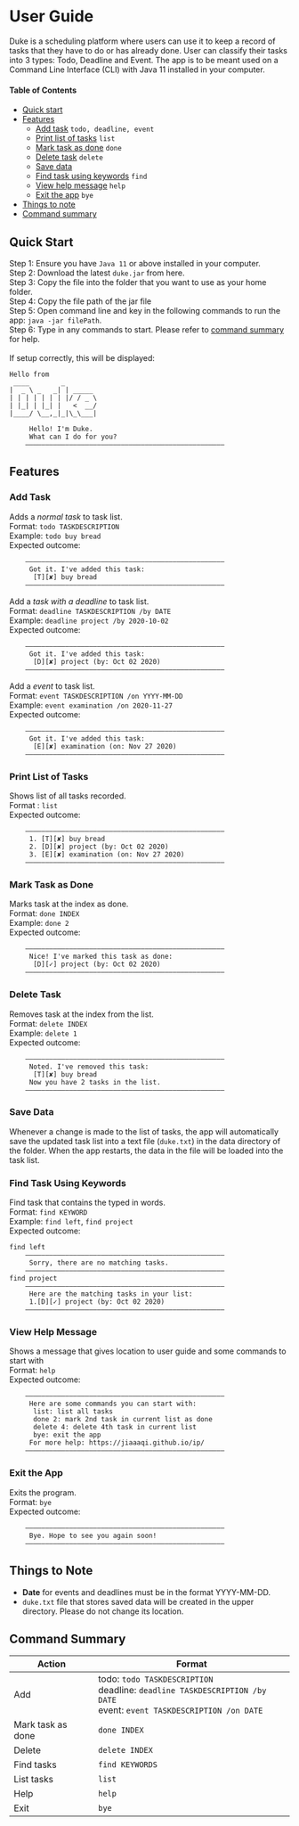 # User Guide

Duke is a scheduling platform where users can use it to keep a record of tasks that they have to do 
or has already done. User can classify their tasks into 3 types: Todo, Deadline and Event. 
The app is to be meant used on a Command Line Interface (CLI) with Java 11 installed in your computer.

#### Table of Contents
* [Quick start](#quick-start) 
* [Features](#features) 
    * [Add task](#add-task) `todo, deadline, event`
    * [Print list of tasks](#print-list-of-tasks) `list`
    * [Mark task as done](#mark-task-as-done) `done` 
    * [Delete task](#delete-task) `delete` 
    * [Save data](#save-data) 
    * [Find task using keywords](#find-task-using-keywords) `find` 
    * [View help message](#view-help-message) `help`
    * [Exit the app](#exit-the-app) `bye`
* [Things to note](#things-to-note)
* [Command summary](#command-summary)

## Quick Start

Step 1: Ensure you have `Java 11` or above installed in your computer. 
<br>Step 2: Download the latest `duke.jar` from here.
<br>Step 3: Copy the file into the folder that you want to use as your home folder. 
<br>Step 4: Copy the file path of the jar file
<br>Step 5: Open command line and key in the following commands to run the app: `java -jar filePath`.
<br>Step 6: Type in any commands to start. Please refer to [command summary](#command-summary) for help.
<br><br>If setup correctly, this will be displayed: 
```
Hello from
 ____        _        
|  _ \ _   _| | _____ 
| | | | | | | |/ / _ \
| |_| | |_| |   <  __/
|____/ \__,_|_|\_\___|

     Hello! I'm Duke.
     What can I do for you?
    ——————————————————————————————————————————————————
```

## Features 

### Add Task
Adds a _normal task_ to task list. 
<br>Format: `todo TASKDESCRIPTION`
<br>Example: `todo buy bread`
<br>Expected outcome: 
```
    ——————————————————————————————————————————————————
     Got it. I've added this task:
      [T][✘] buy bread
    ——————————————————————————————————————————————————
```

Add a _task with a deadline_ to task list.
<br>Format: `deadline TASKDESCRIPTION /by DATE`
<br>Example: `deadline project /by 2020-10-02`
<br>Expected outcome: 
```
    ——————————————————————————————————————————————————
     Got it. I've added this task:
      [D][✘] project (by: Oct 02 2020)
    ——————————————————————————————————————————————————
```

Add a _event_ to task list. 
<br>Format: `event TASKDESCRIPTION /on YYYY-MM-DD`
<br>Example: `event examination /on 2020-11-27`
<br>Expected outcome: 
```
    ——————————————————————————————————————————————————
     Got it. I've added this task:
      [E][✘] examination (on: Nov 27 2020)
    ——————————————————————————————————————————————————
```

### Print List of Tasks
Shows list of all tasks recorded. 
<br>Format : `list`
<br>Expected outcome: 
```
    ——————————————————————————————————————————————————
     1. [T][✘] buy bread
     2. [D][✘] project (by: Oct 02 2020)
     3. [E][✘] examination (on: Nov 27 2020)
    ——————————————————————————————————————————————————
```

### Mark Task as Done
Marks task at the index as done. 
<br>Format: `done INDEX`
<br>Example: `done 2`
<br>Expected outcome: 
```
    ——————————————————————————————————————————————————
     Nice! I've marked this task as done:
      [D][✓] project (by: Oct 02 2020)
    ——————————————————————————————————————————————————
```

### Delete Task 
Removes task at the index from the list. 
<br>Format: `delete INDEX`
<br>Example: `delete 1`
<br>Expected outcome: 
```
    ——————————————————————————————————————————————————
     Noted. I've removed this task:
      [T][✘] buy bread
     Now you have 2 tasks in the list.
    ——————————————————————————————————————————————————
```

### Save Data 
Whenever a change is made to the list of tasks, the app will automatically save the updated task list
into a text file (`duke.txt`) in the data directory of the folder. When the app restarts, the data
in the file will be loaded into the task list. 

### Find Task Using Keywords
Find task that contains the typed in words. 
<br>Format: `find KEYWORD`
<br>Example: `find left`, `find project`
<br>Expected outcome: 
```
find left
    ——————————————————————————————————————————————————
     Sorry, there are no matching tasks.
    ——————————————————————————————————————————————————
find project
    ——————————————————————————————————————————————————
     Here are the matching tasks in your list:
     1.[D][✓] project (by: Oct 02 2020)
    ——————————————————————————————————————————————————
```

### View Help Message 
Shows a message that gives location to user guide 
and some commands to start with 
<br>Format: `help`
<br>Expected outcome: 
```
    ——————————————————————————————————————————————————
     Here are some commands you can start with: 
      list: list all tasks
      done 2: mark 2nd task in current list as done
      delete 4: delete 4th task in current list
      bye: exit the app
     For more help: https://jiaaaqi.github.io/ip/
    ——————————————————————————————————————————————————
```

### Exit the App
Exits the program. 
<br>Format: `bye`
<br>Expected outcome: 
```
    ——————————————————————————————————————————————————
     Bye. Hope to see you again soon!
    ——————————————————————————————————————————————————
```

## Things to Note
* __Date__ for events and deadlines must be in the format YYYY-MM-DD. 
* `duke.txt` file that stores saved data will be created in the upper directory. Please do not change its location.

## Command Summary 
Action | Format
------------ | -------------
Add | todo: `todo TASKDESCRIPTION` <br>deadline: `deadline TASKDESCRIPTION /by DATE` <br>event: `event TASKDESCRIPTION /on DATE`
Mark task as done | `done INDEX`
Delete | `delete INDEX`
Find tasks | `find KEYWORDS`
List tasks | `list`
Help | `help`
Exit | `bye`

